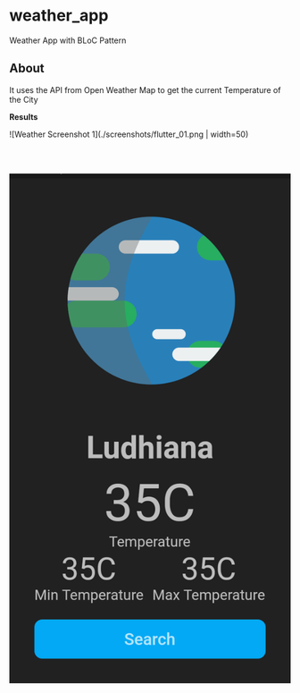 # weather_app

Weather App with BLoC Pattern

## About

It uses the API from Open Weather Map to get the current Temperature of the City

**Results**

![Weather Screenshot 1](./screenshots/flutter_01.png | width=50)

<br>
<br>

![Weather Screenshot 2](./screenshots/flutter_02.png)

